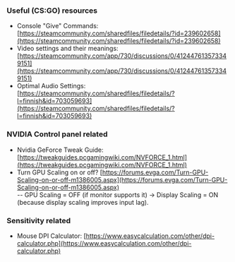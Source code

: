 ### Useful (CS:GO) resources
- Console "Give" Commands: [https://steamcommunity.com/sharedfiles/filedetails/?id=239602658](https://steamcommunity.com/sharedfiles/filedetails/?id=239602658)
- Video settings and their meanings: [https://steamcommunity.com/app/730/discussions/0/412447613573349151](https://steamcommunity.com/app/730/discussions/0/412447613573349151)
- Optimal Audio Settings: [https://steamcommunity.com/sharedfiles/filedetails/?l=finnish&id=703059693](https://steamcommunity.com/sharedfiles/filedetails/?l=finnish&id=703059693)

### NVIDIA Control panel related
- Nvidia GeForce Tweak Guide: [https://tweakguides.pcgamingwiki.com/NVFORCE_1.html](https://tweakguides.pcgamingwiki.com/NVFORCE_1.html)
- Turn GPU Scaling on or off? [https://forums.evga.com/Turn-GPU-Scaling-on-or-off-m1386005.aspx](https://forums.evga.com/Turn-GPU-Scaling-on-or-off-m1386005.aspx)<br />
-- GPU Scaling = OFF (if monitor supports it) -> Display Scaling  = ON (because display scaling improves input lag).

### Sensitivity related
- Mouse DPI Calculator: [https://www.easycalculation.com/other/dpi-calculator.php](https://www.easycalculation.com/other/dpi-calculator.php)
